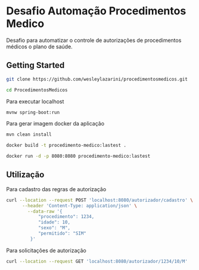 # Desafio Automação Procedimentos Medico

Desafio para automatizar o controle de autorizações de procedimentos médicos o plano de saúde.

## Getting Started

```bash
git clone https://github.com/wesleylazarini/procedimentosmedicos.git
```

```bash
cd ProcedimentosMedicos
```

Para executar localhost

```bash
mvnw spring-boot:run
```

Para gerar imagem docker da aplicação

```bash
mvn clean install
```

```bash
docker build -t procedimento-medico:lastest .
```

```bash
docker run -d -p 8080:8080 procedimento-medico:lastest
```

## Utilização

Para cadastro das regras de autorização

```bash
curl --location --request POST 'localhost:8080/autorizador/cadastro' \
	  --header 'Content-Type: application/json' \
	    --data-raw '{
		    "procedimento": 1234,
		    "idade": 10,
		    "sexo": "M",
		    "permitido": "SIM"
		 }'
```

Para solicitações de autorização

```bash
curl --location --request GET 'localhost:8080/autorizador/1234/10/M'
```

